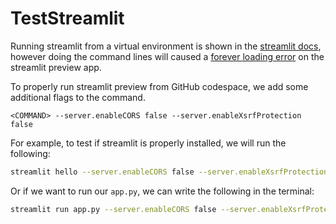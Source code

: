# TestStreamlit

Running streamlit from a virtual environment is shown in the [streamlit docs](https://docs.streamlit.io/library/get-started/create-an-app), however doing the command lines will caused a [forever loading error](https://stackoverflow.com/questions/70177733/the-streamlit-app-stops-with-please-wait-and-then-stops/70184078) on the streamlit preview app.

To properly run streamlit preview from GitHub codespace, we add some additional flags to the command.

```
<COMMAND> --server.enableCORS false --server.enableXsrfProtection false
```

For example, to test if streamlit is properly installed, we will run the following:

```sh
streamlit hello --server.enableCORS false --server.enableXsrfProtection false
```

Or if we want to run our `app.py`, we can write the following in the terminal:

```sh
streamlit run app.py --server.enableCORS false --server.enableXsrfProtection false
```